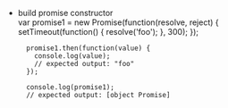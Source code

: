 
* build promise constructor    
        var promise1 = new Promise(function(resolve, reject) {
          setTimeout(function() {
            resolve('foo');
          }, 300);
        });

        promise1.then(function(value) {
          console.log(value);
          // expected output: "foo"
        });

        console.log(promise1);
        // expected output: [object Promise]




